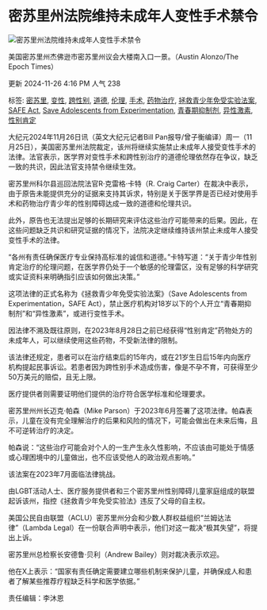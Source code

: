 # 密苏里州法院维持未成年人变性手术禁令

![密苏里州法院维持未成年人变性手术禁令](https://i.epochtimes.com/assets/uploads/2024/11/id14378906-IMG_5659-1080x720-1-600x400.png)

美国密苏里州杰佛逊市密苏里州议会大楼南入口一景。（Austin Alonzo/The Epoch Times）

更新 2024-11-26 4:16 PM 人气 238

标签: [密苏里](https://www.epochtimes.com/gb/tag/%E5%AF%86%E8%8B%8F%E9%87%8C.html), [变性](https://www.epochtimes.com/gb/tag/%E5%8F%98%E6%80%A7.html), [跨性别](https://www.epochtimes.com/gb/tag/%E8%B7%A8%E6%80%A7%E5%88%AB.html), [道德](https://www.epochtimes.com/gb/tag/%E9%81%93%E5%BE%B7.html), [伦理](https://www.epochtimes.com/gb/tag/%E4%BC%A6%E7%90%86.html), [手术](https://www.epochtimes.com/gb/tag/%E6%89%8B%E6%9C%AF.html), [药物治疗](https://www.epochtimes.com/gb/tag/%E8%8D%AF%E7%89%A9%E6%B2%BB%E7%96%97.html), [拯救青少年免受实验法案](https://www.epochtimes.com/gb/tag/%E6%8B%AF%E6%95%91%E9%9D%92%E5%B0%91%E5%B9%B4%E5%85%8D%E5%8F%97%E5%AE%9E%E9%AA%8C%E6%B3%95%E6%A1%88.html), [SAFE Act](https://www.epochtimes.com/gb/tag/safe-act.html), [Save Adolescents from Experimentation](https://www.epochtimes.com/gb/tag/save-adolescents-from-experimentation.html), [青春期抑制剂](https://www.epochtimes.com/gb/tag/%E9%9D%92%E6%98%A5%E6%9C%9F%E6%8A%91%E5%88%B6%E5%89%82.html), [异性激素](https://www.epochtimes.com/gb/tag/%E5%BC%82%E6%80%A7%E6%BF%80%E7%B4%A0.html), [性别肯定](https://www.epochtimes.com/gb/tag/%E6%80%A7%E5%88%AB%E8%82%AF%E5%AE%9A.html)

大纪元2024年11月26日讯（英文大纪元记者Bill Pan报导/曾子衡编译）周一（11月25日），美国密苏里州法院裁定，该州将继续实施禁止未成年人接受变性手术的法律。法官表示，医学界对变性手术和跨性别治疗的道德伦理依然存在争议，缺乏一致的共识，因此法官支持禁令继续生效。

密苏里州科尔县巡回法院法官R·克雷格·卡特（R. Craig Carter）在裁决中表示，由于原告未能提供充分的证据来支持其诉求，特别是关于医学界是否已经对使用手术和药物治疗青少年的性别障碍达成一致的道德和伦理共识。

此外，原告也无法提出足够的长期研究来评估这些治疗可能带来的后果。因此，在这些问题缺乏共识和研究证据的情况下，法院决定继续维持该州禁止未成年人接受变性手术的法律。

“各州有责任确保医疗专业保持高标准的诚信和道德。”卡特写道：“关于青少年性别肯定治疗的伦理问题，在医学界仍处于一个敏感的伦理雷区，没有足够的科学研究或实证资料来明确指引应该如何做出决策。”

这项法律的正式名称为《拯救青少年免受实验法案》（Save Adolescents from Experimentation，SAFE Act），禁止医疗机构对18岁以下的个人开立“青春期抑制剂”和“异性激素”，或进行变性手术。

因法律不溯及既往原则，在2023年8月28日之前已经获得“性别肯定”药物处方的未成年人，可以继续使用这些药物，不受新法律的限制。

该法律还规定，患者可以在治疗结束后的15年内，或在21岁生日后15年内向医疗机构提起民事诉讼。若患者因为跨性别手术造成伤害，像是不孕不育，可获得至少50万美元的赔偿，且无上限。

医疗提供者则需要证明他们提供的治疗符合医学标准和伦理要求。

密苏里州州长迈克·帕森（Mike Parson）于2023年6月签署了这项法律。帕森表示，儿童在没有完全理解治疗的后果和风险的情况下，可能会做出在未来后悔，且不可逆转治疗的决定。

帕森说：“这些治疗可能会对个人的一生产生永久性影响，不应该由可能处于情感或心理困境中的儿童做出，也不应该受他人的政治观点影响。”

该法案在2023年7月面临法律挑战。

由LGBT活动人士、医疗服务提供者和三个密苏里州性别障碍儿童家庭组成的联盟起诉该州，指控《拯救青少年免受实验法》违反了父母的自主权。

美国公民自由联盟（ACLU）密苏里州分会和少数人群权益组织“兰姆达法律”（Lambda Legal）在一份联合声明中表示，他们对这一裁决“极其失望”，将提出上诉。

密苏里州总检察长安德鲁·贝利（Andrew Bailey）则对裁决表示欢迎。

他在X上表示：“国家有责任确定需要建立哪些机制来保护儿童，并确保成人和患者了解某些推荐疗程缺乏科学和医学依据。”

责任编辑：李沐恩